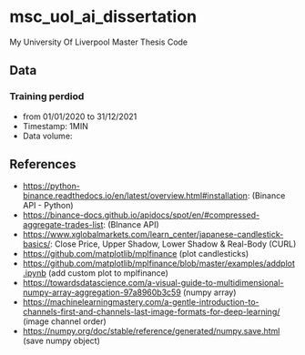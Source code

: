 # msc_uol_ai_dissertation
My University Of Liverpool Master Thesis Code

## Data

### Training perdiod
- from 01/01/2020 to 31/12/2021
- Timestamp: 1MIN
- Data volume: 

## References
- https://python-binance.readthedocs.io/en/latest/overview.html#installation: (Binance API - Python)
- https://binance-docs.github.io/apidocs/spot/en/#compressed-aggregate-trades-list: (BInance API)
- https://www.xglobalmarkets.com/learn_center/japanese-candlestick-basics/: Close Price, Upper Shadow, Lower Shadow & Real-Body (CURL)
- https://github.com/matplotlib/mplfinance (plot candlesticks)
- https://github.com/matplotlib/mplfinance/blob/master/examples/addplot.ipynb (add custom plot to mplfinance)
- https://towardsdatascience.com/a-visual-guide-to-multidimensional-numpy-array-aggregation-97a8960b3c59 (numpy array)
- https://machinelearningmastery.com/a-gentle-introduction-to-channels-first-and-channels-last-image-formats-for-deep-learning/ (image channel order)
- https://numpy.org/doc/stable/reference/generated/numpy.save.html (save numpy object)